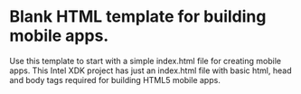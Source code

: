 # Blank HTML template for building mobile apps.

Use this template to start with a simple index.html file for creating mobile apps.
This Intel XDK project has just an index.html file with basic html, head and body
tags required for building HTML5 mobile apps.

